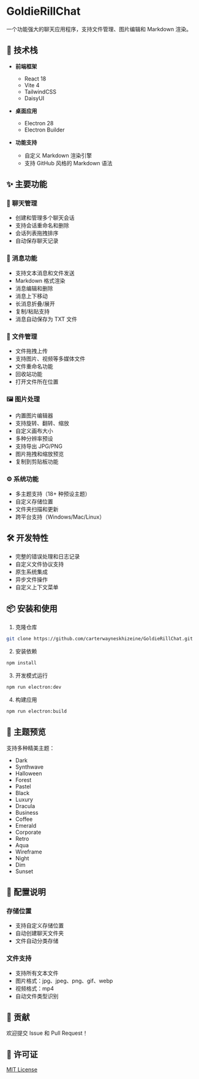 # GoldieRillChat

一个功能强大的聊天应用程序，支持文件管理、图片编辑和 Markdown 渲染。

## 🚀 技术栈

- **前端框架**
  - React 18
  - Vite 4
  - TailwindCSS
  - DaisyUI

- **桌面应用**
  - Electron 28
  - Electron Builder

- **功能支持**
  - 自定义 Markdown 渲染引擎
  - 支持 GitHub 风格的 Markdown 语法

## ✨ 主要功能

### 💬 聊天管理
- 创建和管理多个聊天会话
- 支持会话重命名和删除
- 会话列表拖拽排序
- 自动保存聊天记录

### 📝 消息功能
- 支持文本消息和文件发送
- Markdown 格式渲染
- 消息编辑和删除
- 消息上下移动
- 长消息折叠/展开
- 复制/粘贴支持
- 消息自动保存为 TXT 文件

### 📁 文件管理
- 文件拖拽上传
- 支持图片、视频等多媒体文件
- 文件重命名功能
- 回收站功能
- 打开文件所在位置

### 🖼️ 图片处理
- 内置图片编辑器
- 支持旋转、翻转、缩放
- 自定义画布大小
- 多种分辨率预设
- 支持导出 JPG/PNG
- 图片拖拽和缩放预览
- 复制到剪贴板功能

### ⚙️ 系统功能
- 多主题支持（18+ 种预设主题）
- 自定义存储位置
- 文件夹扫描和更新
- 跨平台支持（Windows/Mac/Linux）

## 🛠️ 开发特性

- 完整的错误处理和日志记录
- 自定义文件协议支持
- 原生系统集成
- 异步文件操作
- 自定义上下文菜单

## 📦 安装和使用

1. 克隆仓库
```bash
git clone https://github.com/carterwayneskhizeine/GoldieRillChat.git
```

2. 安装依赖
```bash
npm install
```

3. 开发模式运行
```bash
npm run electron:dev
```

4. 构建应用
```bash
npm run electron:build
```

## 🎨 主题预览

支持多种精美主题：
- Dark
- Synthwave
- Halloween
- Forest
- Pastel
- Black
- Luxury
- Dracula
- Business
- Coffee
- Emerald
- Corporate
- Retro
- Aqua
- Wireframe
- Night
- Dim
- Sunset

## 🔧 配置说明

### 存储位置
- 支持自定义存储位置
- 自动创建聊天文件夹
- 文件自动分类存储

### 文件支持
- 支持所有文本文件
- 图片格式：jpg、jpeg、png、gif、webp
- 视频格式：mp4
- 自动文件类型识别

## 🤝 贡献

欢迎提交 Issue 和 Pull Request！

## 📄 许可证

[MIT License](LICENSE)
